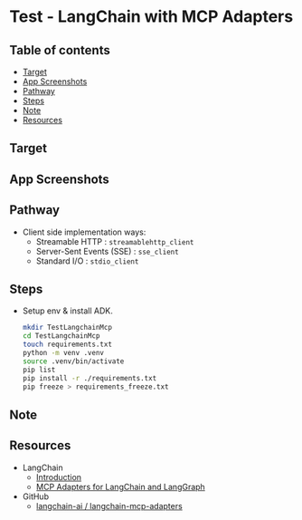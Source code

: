 <!-- omit in toc -->
# Test - LangChain with MCP Adapters

<!-- omit in toc -->
## Table of contents

- [Target](#target)
- [App Screenshots](#app-screenshots)
- [Pathway](#pathway)
- [Steps](#steps)
- [Note](#note)
- [Resources](#resources)

## Target

## App Screenshots

## Pathway

- Client side implementation ways:
  - Streamable HTTP : `streamablehttp_client`
  - Server-Sent Events (SSE) : `sse_client`
  - Standard I/O : `stdio_client`

## Steps

- Setup env & install ADK.

  ```bash
  mkdir TestLangchainMcp
  cd TestLangchainMcp
  touch requirements.txt
  python -m venv .venv
  source .venv/bin/activate
  pip list
  pip install -r ./requirements.txt
  pip freeze > requirements_freeze.txt
  ```

## Note

## Resources

- LangChain
  - [Introduction](https://python.langchain.com/docs/introduction)
  - [MCP Adapters for LangChain and LangGraph](https://changelog.langchain.com/announcements/mcp-adapters-for-langchain-and-langgraph)
- GitHub
  - [langchain-ai / langchain-mcp-adapters](https://github.com/langchain-ai/langchain-mcp-adapters)
